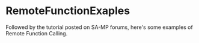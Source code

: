 RemoteFunctionExaples
=====================

Followed by the tutorial posted on SA-MP forums, here's some examples of Remote Function Calling.
